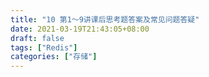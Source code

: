 ```yaml
---
title: "10 第1～9讲课后思考题答案及常见问题答疑"
date: 2021-03-19T21:43:05+08:00
draft: false
tags: ["Redis"]
categories: ["存储"]
---
```


